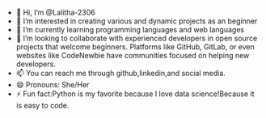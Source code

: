 - 👋 Hi, I’m @Lalitha-2306
- 👀 I’m interested in creating various and dynamic projects as an beginner 
- 🌱 I’m currently learning programming languages and web languages
- 💞️ I’m looking to collaborate with experienced developers in open source projects that welcome beginners. Platforms like GitHub, GitLab, or even websites like CodeNewbie have communities focused on helping new developers.
- 📫 You can reach me through github,linkedin,and social media.
- 😄 Pronouns: She/Her
- ⚡ Fun fact:Python is my favorite because I love data science!Because it is easy to code.

<!---
Lalitha-2306/Lalitha-2306 is a ✨ special ✨ repository because its `README.md` (this file) appears on your GitHub profile.
You can click the Preview link to take a look at your changes.
--->
